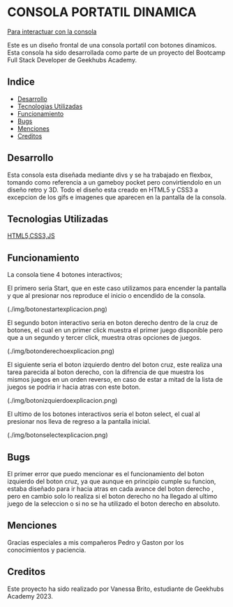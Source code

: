 # CONSOLA PORTATIL DINAMICA

[Para interactuar con la consola](https://vanbrigo.github.io/Proyecto2/)

Este es un diseño frontal de una consola portatil con botones dinamicos. Esta consola ha sido desarrollada como parte de un proyecto del Bootcamp Full Stack Developer de Geekhubs Academy.

## Indice

- [Desarrollo](#Desarrollo)
- [Tecnologias Utilizadas](#Tecnologias-Utilizadas)
- [Funcionamiento](#Funcionamiento)
- [Bugs](#Bugs)
- [Menciones](#Menciones)
- [Creditos](#Creditos)

## Desarrollo
 Esta consola esta diseñada mediante divs y se ha trabajado en flexbox, tomando como referencia a un gameboy pocket pero convirtiendolo en un diseño retro y 3D. Todo el diseño esta creado en HTML5 y CSS3 a excepcion de los gifs e imagenes que aparecen en la pantalla de la consola.

 ## Tecnologias Utilizadas

 [HTML5,CSS3,JS](./img/tecnologias.jpeg)

 ## Funcionamiento
 La consola tiene 4 botones interactivos;

 El primero seria Start, que en este caso utilizamos para encender la pantalla y que al presionar nos reproduce el inicio o encendido de la consola.

 (./img/botonestartexplicacion.png)

 El segundo boton interactivo seria en boton derecho dentro de la cruz de botones, el cual en un primer click muestra el primer juego disponible pero que a un segundo y tercer click, muestra otras opciones de juegos.

 (./img/botonderechoexplicacion.png)

 El siguiente seria el boton izquierdo dentro del boton cruz, este realiza una tarea parecida al boton derecho, con la difrencia de que muestra los mismos juegos en un orden reverso, en caso de estar a mitad de la lista de juegos se podria ir hacia atras con este boton.

 (./img/botonizquierdoexplicacion.png)

 El ultimo de los botones interactivos seria el boton select, el cual al presionar nos lleva de regreso a la pantalla inicial.

 (./img/botonselectexplicacion.png)

 ## Bugs 
 El primer error que puedo mencionar es el funcionamiento del boton izquierdo del boton cruz, ya que aunque en principio cumple su funcion, estaba diseñado para ir hacia atras en cada avance del boton derecho , pero en cambio solo lo realiza si el boton derecho no ha llegado al ultimo juego de la seleccion o si no se ha utilizado el boton derecho en absoluto.

 ## Menciones
 Gracias especiales a mis compañeros Pedro y Gaston por los conocimientos y paciencia.

 ## Creditos
Este proyecto ha sido realizado por Vanessa Brito, estudiante de Geekhubs Academy 2023.












